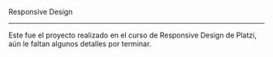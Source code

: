 Responsive Design

------------

Este fue el proyecto realizado en el curso de Responsive Design de Platzi, aún le faltan algunos detalles por terminar.